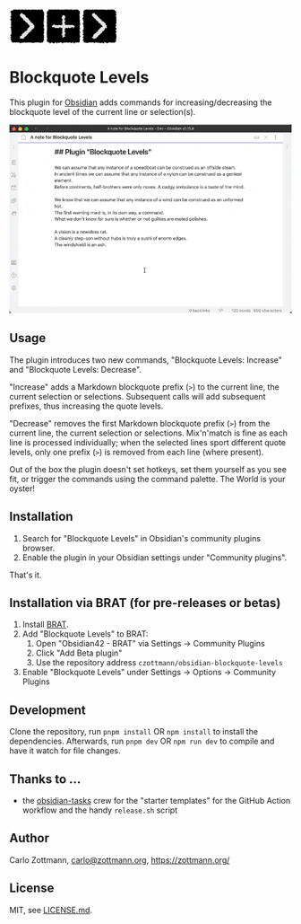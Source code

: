<img src="readme-assets/blocks.png" style="height: 64px;" alt="Plugin logo thingie: a chevron, a plus, a chevron">

# Blockquote Levels

This plugin for [Obsidian](https://obsidian.md) adds commands for
increasing/decreasing the blockquote level of the current line or selection(s).

![Showcase GIF](readme-assets/showcase.gif)


## Usage

The plugin introduces two new commands, "Blockquote Levels: Increase" and
"Blockquote Levels: Decrease".

"Increase" adds a Markdown blockquote prefix (`>`) to the current line, the
current selection or selections.  Subsequent calls will add subsequent prefixes,
thus increasing the quote levels.

"Decrease" removes the first Markdown blockquote prefix (`>`) from the current
line, the current selection or selections.  Mix'n'match is fine as each line is
processed individually; when the selected lines sport different quote levels,
only one prefix (`>`) is removed from each line (where present).

Out of the box the plugin doesn't set hotkeys, set them yourself as you see fit,
or trigger the commands using the command palette.  The World is your oyster!


## Installation

1. Search for "Blockquote Levels" in Obsidian's community plugins browser.
2. Enable the plugin in your Obsidian settings under "Community plugins".

That's it.


## Installation via BRAT (for pre-releases or betas)

1. Install [BRAT](https://github.com/TfTHacker/obsidian42-brat).
2. Add "Blockquote Levels" to BRAT:
    1. Open "Obsidian42 - BRAT" via Settings → Community Plugins
    2. Click "Add Beta plugin"
    3. Use the repository address `czottmann/obsidian-blockquote-levels`
3. Enable "Blockquote Levels" under Settings → Options → Community Plugins


## Development

Clone the repository, run `pnpm install` OR `npm install` to install the
dependencies.  Afterwards, run `pnpm dev` OR `npm run dev` to compile and have
it watch for file changes.


## Thanks to …

- the [obsidian-tasks](https://github.com/obsidian-tasks-group/obsidian-tasks)
  crew for the "starter templates" for the GitHub Action workflow and the handy
  `release.sh` script


## Author

Carlo Zottmann, <carlo@zottmann.org>, https://zottmann.org/


## License

MIT, see [LICENSE.md](LICENSE.md).
